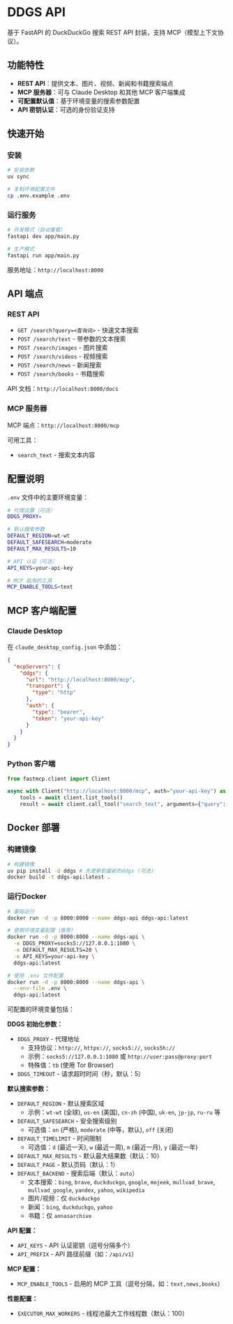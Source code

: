 # DDGS API

基于 FastAPI 的 DuckDuckGo 搜索 REST API 封装，支持 MCP（模型上下文协议）。

## 功能特性

- **REST API**：提供文本、图片、视频、新闻和书籍搜索端点
- **MCP 服务器**：可与 Claude Desktop 和其他 MCP 客户端集成
- **可配置默认值**：基于环境变量的搜索参数配置
- **API 密钥认证**：可选的身份验证支持

## 快速开始

### 安装

```bash
# 安装依赖
uv sync

# 复制环境配置文件
cp .env.example .env
```

### 运行服务

```bash
# 开发模式（自动重载）
fastapi dev app/main.py

# 生产模式
fastapi run app/main.py
```

服务地址：`http://localhost:8000`

## API 端点

### REST API

- `GET /search?query=<查询词>` - 快速文本搜索
- `POST /search/text` - 带参数的文本搜索
- `POST /search/images` - 图片搜索
- `POST /search/videos` - 视频搜索
- `POST /search/news` - 新闻搜索
- `POST /search/books` - 书籍搜索

API 文档：`http://localhost:8000/docs`

### MCP 服务器

MCP 端点：`http://localhost:8000/mcp`

可用工具：
- `search_text` - 搜索文本内容

## 配置说明

`.env` 文件中的主要环境变量：

```bash
# 代理设置（可选）
DDGS_PROXY=

# 默认搜索参数
DEFAULT_REGION=wt-wt
DEFAULT_SAFESEARCH=moderate
DEFAULT_MAX_RESULTS=10

# API 认证（可选）
API_KEYS=your-api-key

# MCP 启用的工具
MCP_ENABLE_TOOLS=text
```

## MCP 客户端配置

### Claude Desktop

在 `claude_desktop_config.json` 中添加：

```json
{
  "mcpServers": {
    "ddgs": {
      "url": "http://localhost:8000/mcp",
      "transport": {
        "type": "http"
      },
      "auth": {
        "type": "bearer",
        "token": "your-api-key"
      }
    }
  }
}
```

### Python 客户端

```python
from fastmcp.client import Client

async with Client("http://localhost:8000/mcp", auth="your-api-key") as client:
    tools = await client.list_tools()
    result = await client.call_tool("search_text", arguments={"query": "python"})
```

## Docker 部署

### 构建镜像

```bash
# 构建镜像
uv pip install -U ddgs # 先更新到最新的ddgs (可选)
docker build -t ddgs-api:latest .
```


### 运行Docker

```bash
# 基础运行
docker run -d -p 8000:8000 --name ddgs-api ddgs-api:latest

# 使用环境变量配置（推荐）
docker run -d -p 8000:8000 --name ddgs-api \
  -e DDGS_PROXY=socks5://127.0.0.1:1080 \
  -e DEFAULT_MAX_RESULTS=20 \
  -e API_KEYS=your-api-key \
  ddgs-api:latest

# 使用 .env 文件配置
docker run -d -p 8000:8000 --name ddgs-api \
  --env-file .env \
  ddgs-api:latest
```

可配置的环境变量包括：

**DDGS 初始化参数：**
- `DDGS_PROXY` - 代理地址
  - 支持协议：`http://`, `https://`, `socks5://`, `socks5h://`
  - 示例：`socks5://127.0.0.1:1080` 或 `http://user:pass@proxy:port`
  - 特殊值：`tb` (使用 Tor Browser)
- `DDGS_TIMEOUT` - 请求超时时间（秒，默认：5）

**默认搜索参数：**
- `DEFAULT_REGION` - 默认搜索区域
  - 示例：`wt-wt` (全球), `us-en` (美国), `cn-zh` (中国), `uk-en`, `jp-jp`, `ru-ru` 等
- `DEFAULT_SAFESEARCH` - 安全搜索级别
  - 可选值：`on` (严格), `moderate` (中等，默认), `off` (关闭)
- `DEFAULT_TIMELIMIT` - 时间限制
  - 可选值：`d` (最近一天), `w` (最近一周), `m` (最近一月), `y` (最近一年)
- `DEFAULT_MAX_RESULTS` - 默认最大结果数（默认：10）
- `DEFAULT_PAGE` - 默认页码（默认：1）
- `DEFAULT_BACKEND` - 搜索后端（默认：`auto`）
  - 文本搜索：`bing`, `brave`, `duckduckgo`, `google`, `mojeek`, `mullvad_brave`, `mullvad_google`, `yandex`, `yahoo`, `wikipedia`
  - 图片/视频：仅 `duckduckgo`
  - 新闻：`bing`, `duckduckgo`, `yahoo`
  - 书籍：仅 `annasarchive`

**API 配置：**
- `API_KEYS` - API 认证密钥（逗号分隔多个）
- `API_PREFIX` - API 路径前缀（如：`/api/v1`）

**MCP 配置：**
- `MCP_ENABLE_TOOLS` - 启用的 MCP 工具（逗号分隔，如：`text,news,books`）

**性能配置：**
- `EXECUTOR_MAX_WORKERS` - 线程池最大工作线程数（默认：100）
